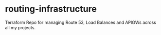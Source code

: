 # routing-infrastructure
Terraform Repo for managing Route 53, Load Balances and APIGWs across all my projects.